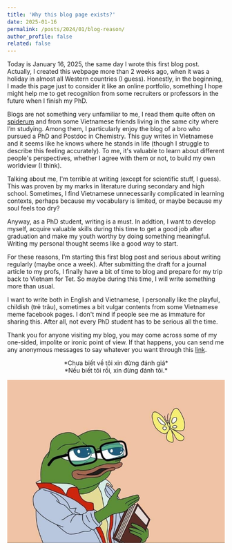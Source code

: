 ```yaml
---
title: 'Why this blog page exists?'
date: 2025-01-16
permalink: /posts/2024/01/blog-reason/
author_profile: false
related: false
---
```


Today is January 16, 2025, the same day I wrote this first blog post. Actually, I created this webpage more than 2 weeks ago, when it was a holiday in almost all Western countries (I guess). Honestly, in the beginning, I made this page just to consider it like an online portfolio, something I hope might help me to get recognition from some recruiters or professors in the future when I finish my PhD.

Blogs are not something very unfamiliar to me, I read them quite often on [spiderum](https://spiderum.com/) and  from some Vietnamese friends living in the same city where I’m studying. Among them, I particularly enjoy the blog of a bro who pursued a PhD and Postdoc in Chemistry. This guy writes in Vietnamese and it seems like he knows where he stands in life (though I struggle to describe this feeling accurately). To me, it's valuable to learn about different people's perspectives, whether I agree with them or not, to build my own worldview (I think).

Talking about me, I'm terrible at writing (except for scientific stuff, I guess). This was proven by my marks in literature during secondary and high school. Sometimes, I find Vietnamese unnecessarily complicated in learning contexts, perhaps because my vocabulary is limited, or maybe because my soul feels too dry?

Anyway, as a PhD student, writing is a must. In addtion, I want to develop myself, acquire valuable skills during this time to get a good job after graduation and make my youth worthy by doing something meaningful. Writing my personal thought seems like a good way to start.

For these reasons, I’m starting this first blog post and serious about writing regularly (maybe once a week). After submitting the draft for a journal article to my profs,  I finally have a bit of time to blog and prepare for my trip back to Vietnam for Tet. So maybe during this time, I will write something more than usual.

I want to write both in English and Vietnamese, I personally like the playful, childish (trẻ trâu), sometimes a bit vulgar contents from some Vietnamese meme facebook pages. I don't mind if people see me as immature for sharing this. After all, not every PhD student has to be serious all the time.

Thank you for anyone visiting my blog, you may come across some of my one-sided, impolite or ironic point of view. If that happens, you can send me any anonymous messages to say whatever you want through this [link](https://ngl.link/drenykstein2).

<div style="text-align: center;">
    *Chưa biết về tôi xin đừng đánh giá*
</div>
<div style="text-align: center;">
    *Nếu biết tôi rồi, xin đừng đánh tôi.*
</div>

![](/images/blog-reason.jpg)

